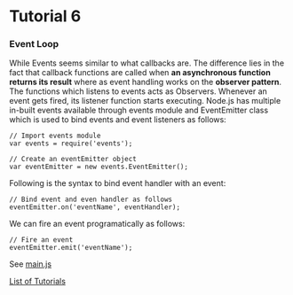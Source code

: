 # Tutorial 6

### Event Loop

While Events seems similar to what callbacks are. The difference lies in the fact that callback functions are called when **an asynchronous function returns its result** where as event handling works on the **observer pattern**. The functions which listens to events acts as Observers. Whenever an event gets fired, its listener function starts executing. Node.js has multiple in-built events available through events module and EventEmitter class which is used to bind events and event listeners as follows:

```
// Import events module
var events = require('events');

// Create an eventEmitter object
var eventEmitter = new events.EventEmitter();
```

Following is the syntax to bind event handler with an event:
```
// Bind event and even handler as follows
eventEmitter.on('eventName', eventHandler);
```
We can fire an event programatically as follows:
```
// Fire an event 
eventEmitter.emit('eventName');
```

See [main.js](main.js)

[List of Tutorials](https://github.com/shane030716/node-js#list-of-tutorials)
